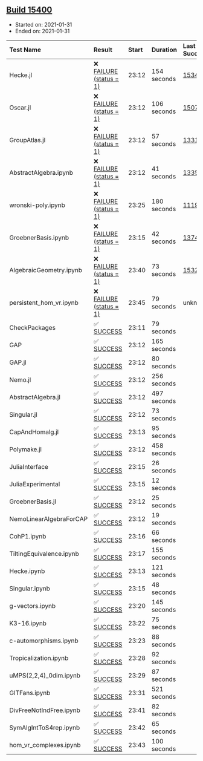 ## [Build 15400](https://oscarci.mathematik.uni-kl.de/job/oscar/15400/)

* Started on: 2021-01-31
* Ended on: 2021-01-31

| Test Name    | Result | Start | Duration | Last Success | First Failure |
|:-------------|:-------|:------|:---------|:-------------|:--------------|
| Hecke.jl | ❌ [FAILURE (status = 1)](https://oscarci.mathematik.uni-kl.de/job/oscar/15400/artifact/logs/build-15400/Hecke.jl.log) | 23:12 | 154 seconds | [15344](https://oscarci.mathematik.uni-kl.de/job/oscar/15344/) | [15348](https://oscarci.mathematik.uni-kl.de/job/oscar/15348/) |
| Oscar.jl | ❌ [FAILURE (status = 1)](https://oscarci.mathematik.uni-kl.de/job/oscar/15400/artifact/logs/build-15400/Oscar.jl.log) | 23:12 | 106 seconds | [15079](https://oscarci.mathematik.uni-kl.de/job/oscar/15079/) | [15080](https://oscarci.mathematik.uni-kl.de/job/oscar/15080/) |
| GroupAtlas.jl | ❌ [FAILURE (status = 1)](https://oscarci.mathematik.uni-kl.de/job/oscar/15400/artifact/logs/build-15400/GroupAtlas.jl.log) | 23:12 | 57 seconds | [13311](https://oscarci.mathematik.uni-kl.de/job/oscar/13311/) | [13312](https://oscarci.mathematik.uni-kl.de/job/oscar/13312/) |
| AbstractAlgebra.ipynb | ❌ [FAILURE (status = 1)](https://oscarci.mathematik.uni-kl.de/job/oscar/15400/artifact/logs/build-15400/AbstractAlgebra.ipynb.log) | 23:12 | 41 seconds | [13355](https://oscarci.mathematik.uni-kl.de/job/oscar/13355/) | [13356](https://oscarci.mathematik.uni-kl.de/job/oscar/13356/) |
| wronski-poly.ipynb | ❌ [FAILURE (status = 1)](https://oscarci.mathematik.uni-kl.de/job/oscar/15400/artifact/logs/build-15400/wronski-poly.ipynb.log) | 23:25 | 180 seconds | [11192](https://oscarci.mathematik.uni-kl.de/job/oscar/11192/) | [11193](https://oscarci.mathematik.uni-kl.de/job/oscar/11193/) |
| GroebnerBasis.ipynb | ❌ [FAILURE (status = 1)](https://oscarci.mathematik.uni-kl.de/job/oscar/15400/artifact/logs/build-15400/GroebnerBasis.ipynb.log) | 23:15 | 42 seconds | [13748](https://oscarci.mathematik.uni-kl.de/job/oscar/13748/) | [13749](https://oscarci.mathematik.uni-kl.de/job/oscar/13749/) |
| AlgebraicGeometry.ipynb | ❌ [FAILURE (status = 1)](https://oscarci.mathematik.uni-kl.de/job/oscar/15400/artifact/logs/build-15400/AlgebraicGeometry.ipynb.log) | 23:40 | 73 seconds | [15322](https://oscarci.mathematik.uni-kl.de/job/oscar/15322/) | [15323](https://oscarci.mathematik.uni-kl.de/job/oscar/15323/) |
| persistent_hom_vr.ipynb | ❌ [FAILURE (status = 1)](https://oscarci.mathematik.uni-kl.de/job/oscar/15400/artifact/logs/build-15400/persistent_hom_vr.ipynb.log) | 23:45 | 79 seconds | unknown | unknown |
| CheckPackages | ✅ [SUCCESS](https://oscarci.mathematik.uni-kl.de/job/oscar/15400/artifact/logs/build-15400/CheckPackages.log) | 23:11 | 79 seconds |  |  |
| GAP | ✅ [SUCCESS](https://oscarci.mathematik.uni-kl.de/job/oscar/15400/artifact/logs/build-15400/GAP.log) | 23:12 | 165 seconds |  |  |
| GAP.jl | ✅ [SUCCESS](https://oscarci.mathematik.uni-kl.de/job/oscar/15400/artifact/logs/build-15400/GAP.jl.log) | 23:12 | 80 seconds |  |  |
| Nemo.jl | ✅ [SUCCESS](https://oscarci.mathematik.uni-kl.de/job/oscar/15400/artifact/logs/build-15400/Nemo.jl.log) | 23:12 | 256 seconds |  |  |
| AbstractAlgebra.jl | ✅ [SUCCESS](https://oscarci.mathematik.uni-kl.de/job/oscar/15400/artifact/logs/build-15400/AbstractAlgebra.jl.log) | 23:12 | 497 seconds |  |  |
| Singular.jl | ✅ [SUCCESS](https://oscarci.mathematik.uni-kl.de/job/oscar/15400/artifact/logs/build-15400/Singular.jl.log) | 23:12 | 73 seconds |  |  |
| CapAndHomalg.jl | ✅ [SUCCESS](https://oscarci.mathematik.uni-kl.de/job/oscar/15400/artifact/logs/build-15400/CapAndHomalg.jl.log) | 23:13 | 95 seconds |  |  |
| Polymake.jl | ✅ [SUCCESS](https://oscarci.mathematik.uni-kl.de/job/oscar/15400/artifact/logs/build-15400/Polymake.jl.log) | 23:12 | 458 seconds |  |  |
| JuliaInterface | ✅ [SUCCESS](https://oscarci.mathematik.uni-kl.de/job/oscar/15400/artifact/logs/build-15400/JuliaInterface.log) | 23:15 | 26 seconds |  |  |
| JuliaExperimental | ✅ [SUCCESS](https://oscarci.mathematik.uni-kl.de/job/oscar/15400/artifact/logs/build-15400/JuliaExperimental.log) | 23:15 | 12 seconds |  |  |
| GroebnerBasis.jl | ✅ [SUCCESS](https://oscarci.mathematik.uni-kl.de/job/oscar/15400/artifact/logs/build-15400/GroebnerBasis.jl.log) | 23:12 | 25 seconds |  |  |
| NemoLinearAlgebraForCAP | ✅ [SUCCESS](https://oscarci.mathematik.uni-kl.de/job/oscar/15400/artifact/logs/build-15400/NemoLinearAlgebraForCAP.log) | 23:12 | 19 seconds |  |  |
| CohP1.ipynb | ✅ [SUCCESS](https://oscarci.mathematik.uni-kl.de/job/oscar/15400/artifact/logs/build-15400/CohP1.ipynb.log) | 23:16 | 66 seconds |  |  |
| TiltingEquivalence.ipynb | ✅ [SUCCESS](https://oscarci.mathematik.uni-kl.de/job/oscar/15400/artifact/logs/build-15400/TiltingEquivalence.ipynb.log) | 23:17 | 155 seconds |  |  |
| Hecke.ipynb | ✅ [SUCCESS](https://oscarci.mathematik.uni-kl.de/job/oscar/15400/artifact/logs/build-15400/Hecke.ipynb.log) | 23:13 | 121 seconds |  |  |
| Singular.ipynb | ✅ [SUCCESS](https://oscarci.mathematik.uni-kl.de/job/oscar/15400/artifact/logs/build-15400/Singular.ipynb.log) | 23:15 | 48 seconds |  |  |
| g-vectors.ipynb | ✅ [SUCCESS](https://oscarci.mathematik.uni-kl.de/job/oscar/15400/artifact/logs/build-15400/g-vectors.ipynb.log) | 23:20 | 145 seconds |  |  |
| K3-16.ipynb | ✅ [SUCCESS](https://oscarci.mathematik.uni-kl.de/job/oscar/15400/artifact/logs/build-15400/K3-16.ipynb.log) | 23:22 | 75 seconds |  |  |
| c-automorphisms.ipynb | ✅ [SUCCESS](https://oscarci.mathematik.uni-kl.de/job/oscar/15400/artifact/logs/build-15400/c-automorphisms.ipynb.log) | 23:23 | 88 seconds |  |  |
| Tropicalization.ipynb | ✅ [SUCCESS](https://oscarci.mathematik.uni-kl.de/job/oscar/15400/artifact/logs/build-15400/Tropicalization.ipynb.log) | 23:28 | 92 seconds |  |  |
| uMPS(2,2,4)_0dim.ipynb | ✅ [SUCCESS](https://oscarci.mathematik.uni-kl.de/job/oscar/15400/artifact/logs/build-15400/uMPS-2-2-4-_0dim.ipynb.log) | 23:29 | 87 seconds |  |  |
| GITFans.ipynb | ✅ [SUCCESS](https://oscarci.mathematik.uni-kl.de/job/oscar/15400/artifact/logs/build-15400/GITFans.ipynb.log) | 23:31 | 521 seconds |  |  |
| DivFreeNotIndFree.ipynb | ✅ [SUCCESS](https://oscarci.mathematik.uni-kl.de/job/oscar/15400/artifact/logs/build-15400/DivFreeNotIndFree.ipynb.log) | 23:41 | 82 seconds |  |  |
| SymAlgIntToS4rep.ipynb | ✅ [SUCCESS](https://oscarci.mathematik.uni-kl.de/job/oscar/15400/artifact/logs/build-15400/SymAlgIntToS4rep.ipynb.log) | 23:42 | 65 seconds |  |  |
| hom_vr_complexes.ipynb | ✅ [SUCCESS](https://oscarci.mathematik.uni-kl.de/job/oscar/15400/artifact/logs/build-15400/hom_vr_complexes.ipynb.log) | 23:43 | 100 seconds |  |  |
